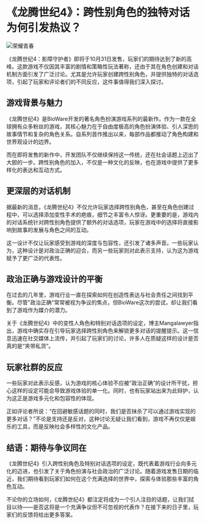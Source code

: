 # 《龙腾世纪4》：跨性别角色的独特对话为何引发热议？

![荣耀青春](http://q16477799cada3.cdn.sohucs.com/C100011/7ff8eaea75814edba3941439d9b42387.png)

《龙腾世纪4：影障守护者》即将于10月31日发售，玩家们的期待达到了新的高峰。这款游戏不仅因其丰富的剧情和策略性玩法著称，还由于其在角色创建和对话机制方面引发了广泛讨论。尤其是允许玩家创建跨性别角色，并提供独特的对话选项，引起了玩家和评论者们的不同反应，这件事值得我们深入探讨。

## 游戏背景与魅力

《龙腾世纪4》是BioWare开发的著名角色扮演游戏系列的最新作。作为一款在全球拥有众多粉丝的游戏，其核心魅力在于自由度极高的角色扮演体验、引人深思的故事情节和复杂的角色关系。自系列首作推出以来，每部作品都推动了角色构建和世界观设计的边界。

而在即将发售的新作中，开发团队不仅继续保持这一传统，还在社会话题上迈出了大胆的一步。跨性别角色的加入，不仅是一种文化的反映，也在游戏中提供了更多样化的表达和互动方式。

## 更深层的对话机制

据最新的消息，《龙腾世纪4》不仅允许玩家选择跨性别角色，甚至在角色创建过程中，可以选择添加变性手术的疤痕，细节之丰富令人惊讶。更重要的是，游戏内的对话系统针对跨性别角色提供了额外的对话选项，玩家在游戏中的选择将直接影响到故事的发展与角色之间的互动。

这一设计不仅让玩家感受到游戏的深度与包容性，还引发了诸多声音。一些玩家认为，这种设计是对政治正确的迎合，而另一些玩家则对此表示支持，认为这为游戏赋予了更广泛的代表性。

## 政治正确与游戏设计的平衡

在过去的几年里，游戏行业一直在探索如何在创造性表达与社会责任之间找到平衡。尽管"政治正确"常常被视为争议的焦点，但BioWare这次的尝试，却让我们看到了游戏作为媒介的潜力。

关于《龙腾世纪4》中的变性人角色和特别对话选项的设定，博主Mangalawyer指出，游戏中确实存在引导玩家选择跨性别角色来解锁更多对话的提醒提示。这一信息迅速在社交媒体上流传，并引起了玩家们的讨论，许多人在质疑这样的设计是否真的是“夹带私货”。

## 玩家社群的反应

一些玩家对此表示反感，认为游戏的核心体验不应被“政治正确”的设计所干扰，担心这样的设定可能会导致游戏体验的单一化。同时，也有玩家站出来为此辩护，认为这正是游戏多元化和包容性的体现。

正如评论者所说：“在回避敏感话题的同时，我们是否抹杀了可以通过游戏实现的更多对话？”不论是支持还是反对，这种讨论无疑让我们看到，游戏不再仅仅是娱乐的工具，而是反映社会多样性的文化产品。

## 结语：期待与争议同在

《龙腾世纪4》引入跨性别角色及特别对话选项的设定，既代表着游戏行业向多元化的迈进，也引发了关于角色扮演与社会政治的广泛讨论。随着游戏发售日期的临近，我们期待看到玩家们如何在这个充满选择的世界中，探索与体验那些丰富的角色互动。

不论你的立场如何，《龙腾世纪4》都注定将成为一个引人注目的话题，让我们拭目以待——是否这将是一个充满争议但不可忽视的代表作？在接下来的日子里，玩家们的反馈将给出更多答案。
<!-- tcd_original_link https://m.sohu.com/a/821871880_122004016/?pvid=000115_3w_a -->

